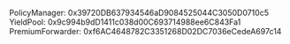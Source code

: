 PolicyManager: 0x39720DB637934546aD9084525044C3050D0710c5
YieldPool: 0x9c994b9dD1411c038d00C693714988ee6C843Fa1
PremiumForwarder: 0xf6AC4648782C3351268D02DC7036eCedeA697c14
